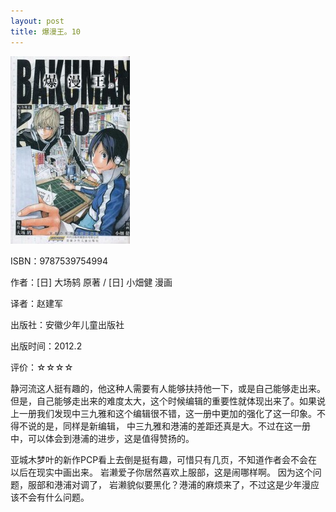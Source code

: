 ```yaml
---
layout: post
title: 爆漫王。10
---
```

<img class="cover" title="9787539754994" alt="爆漫王。 10" src="/images/2012/10/9787539754994-191x300.jpg" width="191" height="300" />

ISBN：9787539754994

作者：[日] 大场鸫 原著 / [日] 小畑健 漫画

译者：赵建军

出版社：安徽少年儿童出版社

出版时间：2012.2

评价：☆☆☆☆

静河流这人挺有趣的，他这种人需要有人能够扶持他一下，或是自己能够走出来。但是，自己能够走出来的难度太大，这个时候编辑的重要性就体现出来了。如果说上一册我们发现中三九雅和这个编辑很不错，这一册中更加的强化了这一印象。不得不说的是，同样是新编辑， 中三九雅和港浦的差距还真是大。不过在这一册中，可以体会到港浦的进步，这是值得赞扬的。

亚城木梦叶的新作PCP看上去倒是挺有趣，可惜只有几页，不知道作者会不会在以后在现实中画出来。 岩濑爱子你居然喜欢上服部，这是闹哪样啊。 因为这个问题，服部和港浦对调了， 岩濑貌似要黑化？港浦的麻烦来了，不过这是少年漫应该不会有什么问题。
